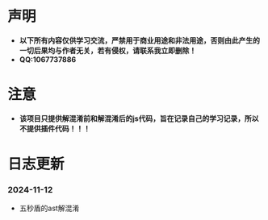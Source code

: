 #  声明

- **以下所有内容仅供学习交流，严禁用于商业用途和非法用途，否则由此产生的一切后果均与作者无关，若有侵权，请联系我立即删除！**
- **QQ:1067737886**

# 注意

- **该项目只提供解混淆前和解混淆后的js代码，旨在记录自己的学习记录，所以不提供插件代码！！！**

#  日志更新

### 2024-11-12

- 五秒盾的ast解混淆
